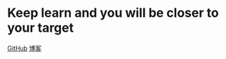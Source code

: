 <!--在文档末尾用添加图片的 Markdown 语法设置背景。-->

# Keep learn and you will be closer to your target

[GitHub](https://github.com/ScnuWang)
[博客](#关于我)
